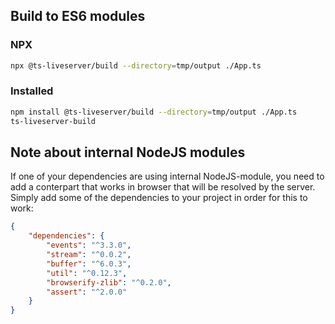 ## Build to ES6 modules

### NPX

```bash
npx @ts-liveserver/build --directory=tmp/output ./App.ts
```

### Installed

```bash
npm install @ts-liveserver/build --directory=tmp/output ./App.ts
ts-liveserver-build
```

## Note about internal NodeJS modules

If one of your dependencies are using internal NodeJS-module, you need to add a conterpart that works in browser that will be resolved by the server. Simply add some of the dependencies to your project in order for this to work:

```json
{
	"dependencies": {
		"events": "^3.3.0",
		"stream": "^0.0.2",
		"buffer": "^6.0.3",
		"util": "^0.12.3",
		"browserify-zlib": "^0.2.0",
		"assert": "^2.0.0"
	}
}
```

